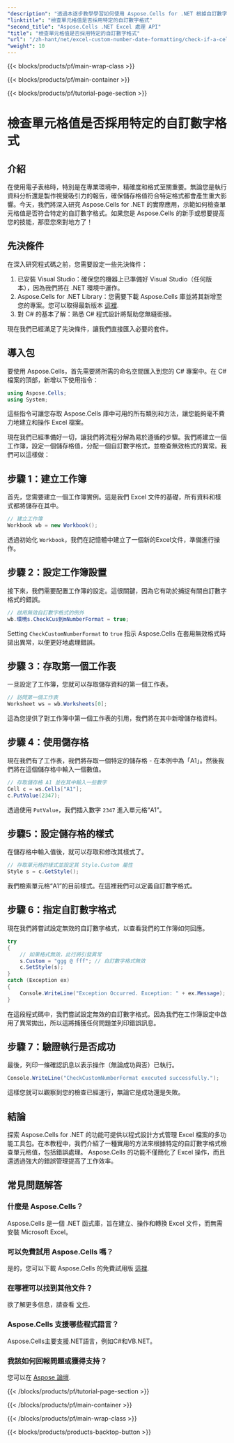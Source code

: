 ```yaml
---
"description": "透過本逐步教學學習如何使用 Aspose.Cells for .NET 根據自訂數字格式檢查 Excel 儲存格值。"
"linktitle": "檢查單元格值是否採用特定的自訂數字格式"
"second_title": "Aspose.Cells .NET Excel 處理 API"
"title": "檢查單元格值是否採用特定的自訂數字格式"
"url": "/zh-hant/net/excel-custom-number-date-formatting/check-if-a-cell-value-is-in-a-specific-custom-number-format/"
"weight": 10
---
```


{{< blocks/products/pf/main-wrap-class >}}

{{< blocks/products/pf/main-container >}}

{{< blocks/products/pf/tutorial-page-section >}}

# 檢查單元格值是否採用特定的自訂數字格式

## 介紹

在使用電子表格時，特別是在專業環境中，精確度和格式至關重要。無論您是執行資料分析還是製作視覺吸引力的報告，確保儲存格值符合特定格式都會產生重大影響。今天，我們將深入研究 Aspose.Cells for .NET 的實際應用，示範如何檢查單元格值是否符合特定的自訂數字格式。如果您是 Aspose.Cells 的新手或想要提高您的技能，那麼您來對地方了！

## 先決條件

在深入研究程式碼之前，您需要設定一些先決條件：

1. 已安裝 Visual Studio：確保您的機器上已準備好 Visual Studio（任何版本），因為我們將在 .NET 環境中運作。
2. Aspose.Cells for .NET Library：您需要下載 Aspose.Cells 庫並將其新增至您的專案。您可以取得最新版本 [這裡](https://releases。aspose.com/cells/net/).
3. 對 C# 的基本了解：熟悉 C# 程式設計將幫助您無縫銜接。

現在我們已經滿足了先決條件，讓我們直接匯入必要的套件。

## 導入包

要使用 Aspose.Cells，首先需要將所需的命名空間匯入到您的 C# 專案中。在 C# 檔案的頂部，新增以下使用指令：

```csharp
using Aspose.Cells;
using System;
```

這些指令可讓您存取 Aspose.Cells 庫中可用的所有類別和方法，讓您能夠毫不費力地建立和操作 Excel 檔案。

現在我們已經準備好一切，讓我們將流程分解為易於遵循的步驟。我們將建立一個工作簿，設定一個儲存格值，分配一個自訂數字格式，並檢查無效格式的異常。我們可以這樣做：

## 步驟 1：建立工作簿

首先，您需要建立一個工作簿實例。這是我們 Excel 文件的基礎，所有資料和樣式都將儲存在其中。

```csharp
// 建立工作簿
Workbook wb = new Workbook();
```

透過初始化 `Workbook`，我們在記憶體中建立了一個新的Excel文件，準備進行操作。

## 步驟 2：設定工作簿設置

接下來，我們需要配置工作簿的設定。這很關鍵，因為它有助於捕捉有關自訂數字格式的錯誤。

```csharp
// 啟用無效自訂數字格式的例外
wb.環境s.CheckCus到mNumberFormat = true;
```

Setting `CheckCustomNumberFormat` to `true` 指示 Aspose.Cells 在套用無效格式時拋出異常，以便更好地處理錯誤。

## 步驟 3：存取第一個工作表

一旦設定了工作簿，您就可以存取儲存資料的第一個工作表。

```csharp
// 訪問第一個工作表
Worksheet ws = wb.Worksheets[0];
```

這為您提供了對工作簿中第一個工作表的引用，我們將在其中新增儲存格資料。

## 步驟 4：使用儲存格

現在我們有了工作表，我們將存取一個特定的儲存格 - 在本例中為「A1」。然後我們將在這個儲存格中輸入一個數值。

```csharp
// 存取儲存格 A1 並在其中輸入一些數字
Cell c = ws.Cells["A1"];
c.PutValue(2347);
```

透過使用 `PutValue`，我們插入數字 `2347` 進入單元格“A1”。 

## 步驟5：設定儲存格的樣式

在儲存格中輸入值後，就可以存取和修改其樣式了。

```csharp
// 存取單元格的樣式並設定其 Style.Custom 屬性
Style s = c.GetStyle();
```

我們檢索單元格“A1”的目前樣式。在這裡我們可以定義自訂數字格式。

## 步驟 6：指定自訂數字格式

現在我們將嘗試設定無效的自訂數字格式，以查看我們的工作簿如何回應。

```csharp
try
{
    // 如果格式無效，此行將引發異常
    s.Custom = "ggg @ fff"; // 自訂數字格式無效
    c.SetStyle(s);
}
catch (Exception ex)
{
    Console.WriteLine("Exception Occurred. Exception: " + ex.Message);
}
```

在這段程式碼中，我們嘗試設定無效的自訂數字格式。因為我們在工作簿設定中啟用了異常拋出，所以這將捕獲任何問題並列印錯誤訊息。

## 步驟 7：驗證執行是否成功

最後，列印一條確認訊息以表示操作（無論成功與否）已執行。

```csharp
Console.WriteLine("CheckCustomNumberFormat executed successfully.");
```

這樣您就可以觀察到您的檢查已經運行，無論它是成功還是失敗。

## 結論

探索 Aspose.Cells for .NET 的功能可提供以程式設計方式管理 Excel 檔案的多功能工具包。在本教程中，我們介紹了一種實用的方法來根據特定的自訂數字格式檢查單元格值，包括錯誤處理。 Aspose.Cells 的功能不僅簡化了 Excel 操作，而且還透過強大的錯誤管理提高了工作效率。

## 常見問題解答

### 什麼是 Aspose.Cells？
Aspose.Cells 是一個 .NET 函式庫，旨在建立、操作和轉換 Excel 文件，而無需安裝 Microsoft Excel。

### 可以免費試用 Aspose.Cells 嗎？
是的，您可以下載 Aspose.Cells 的免費試用版 [這裡](https://releases。aspose.com/).

### 在哪裡可以找到其他文件？
欲了解更多信息，請查看 [文件](https://reference。aspose.com/cells/net/).

### Aspose.Cells 支援哪些程式語言？
Aspose.Cells主要支援.NET語言，例如C#和VB.NET。

### 我該如何回報問題或獲得支持？
您可以在 [Aspose 論壇](https://forum。aspose.com/c/cells/9).

{{< /blocks/products/pf/tutorial-page-section >}}

{{< /blocks/products/pf/main-container >}}

{{< /blocks/products/pf/main-wrap-class >}}

{{< blocks/products/products-backtop-button >}}